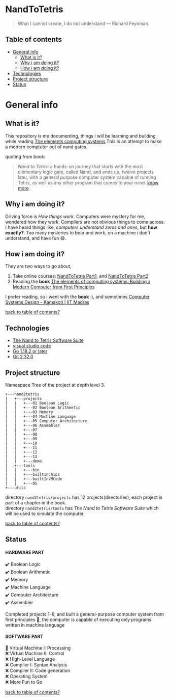 # NandToTetris

> What I cannot create, I do not understand — Richard Feynman.

## Table of contents
* [General info](#general-info)
    * [What is it?](#what-is-it)
    * [Why i am doing it?](#why-i-am-doing-it)
    * [How i am doing it?](#how-i-am-doing-it)
* [Technologies](#technologies)
* [Project structure](#project-structure)
* [Status](#status)


# General info

## What is it?
This repository is me documenting, things i will be learning and building while reading [The elements computing systems](https://mitpress.mit.edu/books/elements-computing-systems).This is an attempt to make a modern comptuter out of nand gates.

quoting from book:
> *Nand to Tetris:* a hands-on journey that starts with the most elementary logic gate, called Nand, and ends up, twelve projects later, with a general  purpose computer system capable of running Tetris, as well as any other
program that comes to your mind. 
[know more](https://www.nand2tetris.org/).


## Why i am doing it?

Driving force is *How things work*. Computers were mystery for me, wondered how they work. Compilers are not obvious things to come across. I have heard things like, *computers understand zeros and ones*, but **how exactly?**. Too many mysteries to bear and work, on a machine i don't understand, and have fun 😄.

## How i am doing it?
They are two ways to go about,
 1. Take online courses: [NandToTetris Part1](https://www.coursera.org/learn/build-a-computer), and [NandToTetris Part2](https://www.coursera.org/learn/nand2tetris2)
 2. Reading the **book** [The elements of computing systems: Building a Modern Computer from First Principles](https://mitpress.mit.edu/books/elements-computing-systems)

 I prefer reading, so i went with the **book** :), and sometimes [Computer Systems Design - Kamakoti | IIT Madras ](https://www.youtube.com/playlist?list=PLEAYkSg4uSQ0eDa24iKd7qJlsrvr8XcvF)

[back to table of contents?](#table-of-contents)

## Technologies
 * [The Nand to Tetris Software Suite](https://www.nand2tetris.org/software)
 * [visual studio code](https://code.visualstudio.com/)
 * [Go 1.18.2 or later](https://go.dev/)
 * [Git  2.32.0](https://git-scm.com/)

## Project structure
Namespace Tree of the project at depth level 3.

    +---nand2tetris
    |   +---projects
    |   |   +---01 Boolean Logic
    |   |   +---02 Boolean Arithmetic
    |   |   +---03 Memory
    |   |   +---04 Machine Language
    |   |   +---05 Computer Architecture
    |   |   +---06 Assembler
    |   |   +---07
    |   |   +---08
    |   |   +---09
    |   |   +---10
    |   |   +---11
    |   |   +---12
    |   |   +---13
    |   |   +---demo
    |   +---tools
    |   |   +---bin
    |   |   +---builtInChips
    |   |   +---builtInVMCode
    |   |   +---OS
    +---utils

directory `nand2tetris/projects` has 12 projects(directories), each project is part of a chapter in the book.\
directory `nand2tetris/tools` has *The Nand to Tetris Software Suite* which will be used to simulate the computer.

[back to table of contents?](#table-of-contents)

## Status
#### HARDWARE PART
✔️  Boolean Logic\
✔️  Boolean Arithmetic\
✔️  Memory\
✔️  Machine Language\
✔️  Computer Architecture\
✔️  Assembler

Completed projects 1–6, and built a general-purpose
computer system from first principles 🙌, the computer is capable of executing only programs written in
machine language  

#### SOFTWARE PART

🚧 Virtual Machine I: Processing\
❌ Virtual Machine II: Control\
❌ High-Level Language\
❌ Compiler I: Syntax Analysis\
❌ Compiler II: Code generation\
❌ Operating System\
❌ More Fun to Go

[back to table of contents?](#table-of-contents)